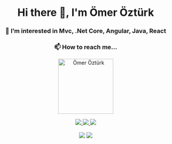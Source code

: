 
<div align='center'><H1 >Hi there 👋, I'm Ömer Öztürk</H1>

<h3>👀 I’m interested in Mvc, .Net Core, Angular, Java, React</h3>

<h3>📫 How to reach me...</h3>

<a href="https://www.linkedin.com/in/ömer-öztürk-932256153/" title="Ömer Öztürk Linkedin"><img src="https://www.freeiconspng.com/uploads/images-linkedin-logo-png-14.png" width="150" alt="Ömer Öztürk" /></a>

 <p align='center'>
<a href="https://twitter.com/_Omer_Ozturk_">
   <img src=https://r.resimlink.com/i1RvoO.png?&style=for-the-badge&logo=twitter&logoColor=white" />
</a>
<a href="https://www.linkedin.com/in/ömer-öztürk-932256153/">
     <img src="https://img2.pngindir.com/20180406/jpq/kisspng-linkedin-logo-computer-icons-comcast-business-get-started-now-button-5ac6f544698595.9898331815229883564322.jpg?&style=for-the-badge&logo=linkedin&logoColor=white" />
 </a>
 <a href="mailto:omer_ozturk1997@hotmail.com">
       <img src="https://r.resimlink.com/79L4.png?&style=for-the-badge&logo=microsoft%20outlook&logoColor=white" />
</a>
</p>

<a href="https://github.com/omerozturk18"><img align="center" src="https://github-readme-stats.vercel.app/api?username=omerozturk18&show_icons=true&bg_color=0d1117&text_color=bdc3c7&title_color=f1c40f&icon_color=f1c40f&hide_border=true" /></a>
<a href="https://github.com/omerozturk18"><img align="center" src="https://github-readme-stats.vercel.app/api/top-langs/?username=omerozturk18&bg_color=0d1117&text_color=bdc3c7&title_color=f1c40f&hide_border=true&layout=compact&langs_count=10" /></a>     
</div>
